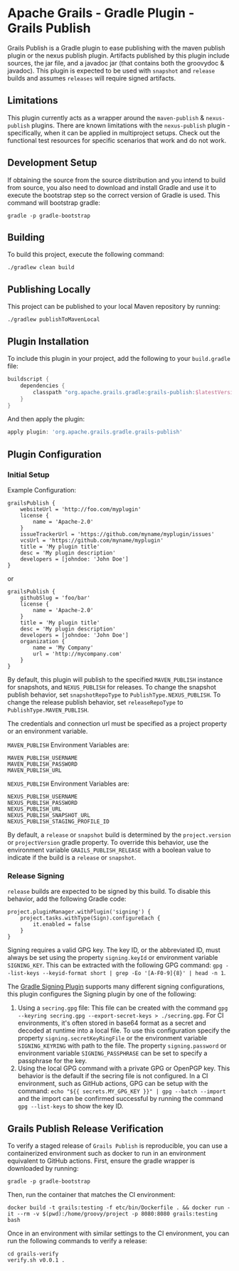 <!--
SPDX-License-Identifier: Apache-2.0

Licensed under the Apache License, Version 2.0 (the "License");
you may not use this file except in compliance with the License.
You may obtain a copy of the License at

    https://www.apache.org/licenses/LICENSE-2.0

Unless required by applicable law or agreed to in writing, software
distributed under the License is distributed on an "AS IS" BASIS,
WITHOUT WARRANTIES OR CONDITIONS OF ANY KIND, either express or implied.
See the License for the specific language governing permissions and
limitations under the License.
-->

Apache Grails - Gradle Plugin - Grails Publish
========

Grails Publish is a Gradle plugin to ease publishing with the maven publish plugin or the nexus publish plugin. Artifacts published by this plugin include sources, the jar file, and a javadoc jar (that contains both the groovydoc & javadoc). This plugin is expected to be used with `snapshot` and `release` builds and assumes `releases` will require signed artifacts.

Limitations
---

This plugin currently acts as a wrapper around the `maven-publish` & `nexus-publish` plugins. There are known limitations with the `nexus-publish` plugin - specifically, when it can be applied in multiproject setups. Check out the functional test resources for specific scenarios that work and do not work.

Development Setup
---
If obtaining the source from the source distribution and you intend to build from source, you also need to download and install Gradle and use it to execute the bootstrap step so the correct version of Gradle is used. This command will bootstrap gradle: 

```shell
gradle -p gradle-bootstrap
```

Building
---
To build this project, execute the following command:

```shell
./gradlew clean build
```

Publishing Locally
---
This project can be published to your local Maven repository by running:

```shell
./gradlew publishToMavenLocal
```

Plugin Installation
---
To include this plugin in your project, add the following to your `build.gradle` file:

```groovy
buildscript {
    dependencies {
        classpath "org.apache.grails.gradle:grails-publish:$latestVersion"
    }
}
```

And then apply the plugin:

```groovy
apply plugin: 'org.apache.grails.gradle.grails-publish'
```

Plugin Configuration
---

### Initial Setup
Example Configuration:

    grailsPublish {
        websiteUrl = 'http://foo.com/myplugin'
        license {
            name = 'Apache-2.0'
        }
        issueTrackerUrl = 'https://github.com/myname/myplugin/issues'
        vcsUrl = 'https://github.com/myname/myplugin'
        title = 'My plugin title'
        desc = 'My plugin description'
        developers = [johndoe: 'John Doe']
    }

or

    grailsPublish {
        githubSlug = 'foo/bar'
        license {
            name = 'Apache-2.0'
        }
        title = 'My plugin title'
        desc = 'My plugin description'
        developers = [johndoe: 'John Doe']
        organization {
            name = 'My Company'
            url = 'http://mycompany.com'
        }
    }

By default, this plugin will publish to the specified `MAVEN_PUBLISH` instance for snapshots, and `NEXUS_PUBLISH` for
releases. To change the snapshot publish behavior, set `snapshotRepoType` to `PublishType.NEXUS_PUBLISH`. To change the
release publish behavior, set `releaseRepoType` to `PublishType.MAVEN_PUBLISH`.

The credentials and connection url must be specified as a project property or an environment variable.

`MAVEN_PUBLISH` Environment Variables are:

    MAVEN_PUBLISH_USERNAME
    MAVEN_PUBLISH_PASSWORD
    MAVEN_PUBLISH_URL

`NEXUS_PUBLISH` Environment Variables are:

    NEXUS_PUBLISH_USERNAME
    NEXUS_PUBLISH_PASSWORD
    NEXUS_PUBLISH_URL
    NEXUS_PUBLISH_SNAPSHOT_URL
    NEXUS_PUBLISH_STAGING_PROFILE_ID

By default, a `release` or `snapshot` build is determined by the `project.version` or `projectVersion` gradle property. To override this behavior, use the environment variable `GRAILS_PUBLISH_RELEASE` with a boolean value to indicate if the build is a `release` or `snapshot`.

### Release Signing

`release` builds are expected to be signed by this build. To disable this behavior, add the following Gradle code: 

    project.pluginManager.withPlugin('signing') {
        project.tasks.withType(Sign).configureEach {
            it.enabled = false
        }
    }

Signing requires a valid GPG key. The key ID, or the abbreviated ID, must always be set using the property `signing.keyId` or environment variable `SIGNING_KEY`. This can be extracted with the following GPG command: `gpg --list-keys --keyid-format short | grep -Eo '[A-F0-9]{8}' | head -n 1`.

The [Gradle Signing Plugin](https://docs.gradle.org/current/userguide/signing_plugin.html) supports many different signing configurations, this plugin configures the Signing plugin by one of the following: 

1. Using a `secring.gpg` file: This file can be created with the command `gpg --keyring secring.gpg --export-secret-keys > ./secring.gpg`.  For CI environments, it's often stored in base64 format as a secret and decoded at runtime into a local file. To use this configuration specify the property `signing.secretKeyRingFile` or the environment variable `SIGNING_KEYRING` with path to the file. The property `signing.password` or environment variable `SIGNING_PASSPHRASE` can be set to specify a passphrase for the key.
2. Using the local GPG command with a private GPG or OpenPGP key. This behavior is the default if the secring file is not configured. In a CI environment, such as GitHub actions, GPG can be setup with the command: `echo "${{ secrets.MY_GPG_KEY }}" | gpg --batch --import` and the import can be confirmed successful by running the command `gpg --list-keys` to show the key ID.

Grails Publish Release Verification
---

To verify a staged release of `Grails Publish` is reproducible, you can use a containerized environment such as docker to run in an environment equivalent to GitHub actions. First, ensure the gradle wrapper is downloaded by running:

```shell
gradle -p gradle-bootstrap
```

Then, run the container that matches the CI environment:

```shell
docker build -t grails:testing -f etc/bin/Dockerfile . && docker run -it --rm -v $(pwd):/home/groovy/project -p 8080:8080 grails:testing bash
```

Once in an environment with similar settings to the CI environment, you can run the following commands to verify a release:

```shell
cd grails-verify
verify.sh v0.0.1 .
```
